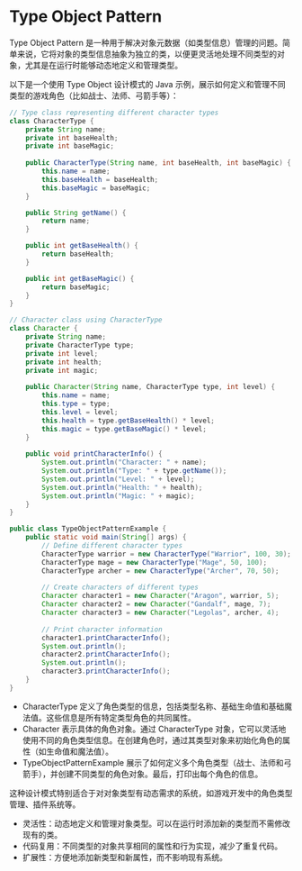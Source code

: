 # Type Object Pattern

Type Object Pattern 是一种用于解决对象元数据（如类型信息）管理的问题。简单来说，它将对象的类型信息抽象为独立的类，以便更灵活地处理不同类型的对象，尤其是在运行时能够动态地定义和管理类型。

以下是一个使用 Type Object 设计模式的 Java 示例，展示如何定义和管理不同类型的游戏角色（比如战士、法师、弓箭手等）：

```java
// Type class representing different character types
class CharacterType {
    private String name;
    private int baseHealth;
    private int baseMagic;
    
    public CharacterType(String name, int baseHealth, int baseMagic) {
        this.name = name;
        this.baseHealth = baseHealth;
        this.baseMagic = baseMagic;
    }

    public String getName() {
        return name;
    }

    public int getBaseHealth() {
        return baseHealth;
    }

    public int getBaseMagic() {
        return baseMagic;
    }
}

// Character class using CharacterType
class Character {
    private String name;
    private CharacterType type;
    private int level;
    private int health;
    private int magic;
    
    public Character(String name, CharacterType type, int level) {
        this.name = name;
        this.type = type;
        this.level = level;
        this.health = type.getBaseHealth() * level;
        this.magic = type.getBaseMagic() * level;
    }
    
    public void printCharacterInfo() {
        System.out.println("Character: " + name);
        System.out.println("Type: " + type.getName());
        System.out.println("Level: " + level);
        System.out.println("Health: " + health);
        System.out.println("Magic: " + magic);
    }
}

public class TypeObjectPatternExample {
    public static void main(String[] args) {
        // Define different character types
        CharacterType warrior = new CharacterType("Warrior", 100, 30);
        CharacterType mage = new CharacterType("Mage", 50, 100);
        CharacterType archer = new CharacterType("Archer", 70, 50);
        
        // Create characters of different types
        Character character1 = new Character("Aragon", warrior, 5);
        Character character2 = new Character("Gandalf", mage, 7);
        Character character3 = new Character("Legolas", archer, 4);
        
        // Print character information
        character1.printCharacterInfo();
        System.out.println();
        character2.printCharacterInfo();
        System.out.println();
        character3.printCharacterInfo();
    }
}
```

- CharacterType 定义了角色类型的信息，包括类型名称、基础生命值和基础魔法值。这些信息是所有特定类型角色的共同属性。
- Character 表示具体的角色对象。通过 ﻿CharacterType 对象，它可以灵活地使用不同的角色类型信息。在创建角色时，通过其类型对象来初始化角色的属性（如生命值和魔法值）。
- TypeObjectPatternExample 展示了如何定义多个角色类型（战士、法师和弓箭手），并创建不同类型的角色对象。最后，打印出每个角色的信息。

这种设计模式特别适合于对对象类型有动态需求的系统，如游戏开发中的角色类型管理、插件系统等。

- 灵活性：动态地定义和管理对象类型。可以在运行时添加新的类型而不需修改现有的类。
- 代码复用：不同类型的对象共享相同的属性和行为实现，减少了重复代码。
- 扩展性：方便地添加新类型和新属性，而不影响现有系统。